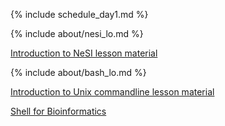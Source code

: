 {% include schedule_day1.md %}

{% include about/nesi_lo.md %}

[Introduction to NeSI lesson material](lessons/day1/intro_nesi.html)

{% include about/bash_lo.md %}

[Introduction to Unix commandline lesson material](https://otagobioinformaticsspringschool.github.io/shell-genomics-nesi/index.html)

[Shell for Bioinformatics](https://otagobioinformaticsspringschool.github.io/shell-for-bioinformatics/)
